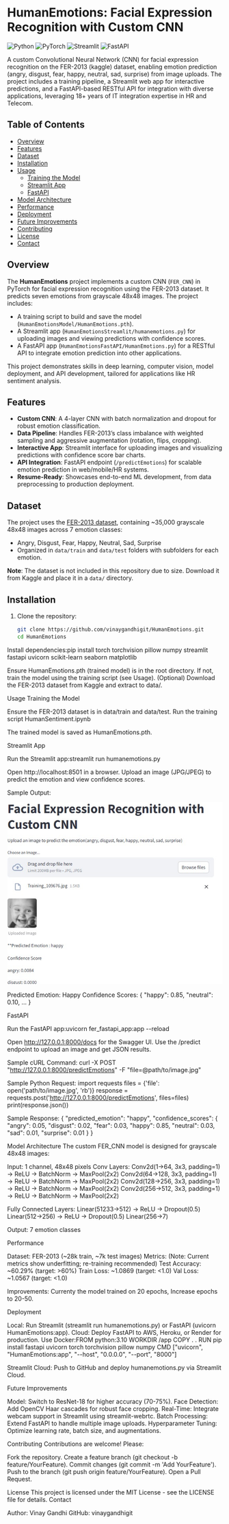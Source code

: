 # HumanEmotions: Facial Expression Recognition with Custom CNN

![Python](https://img.shields.io/badge/Python-3.8+-blue.svg)
![PyTorch](https://img.shields.io/badge/PyTorch-2.0+-orange.svg)
![Streamlit](https://img.shields.io/badge/Streamlit-1.0+-red.svg)
![FastAPI](https://img.shields.io/badge/FastAPI-0.68+-green.svg)

A custom Convolutional Neural Network (CNN) for facial expression recognition on the FER-2013 (kaggle) dataset, enabling emotion prediction (angry, disgust, fear, happy, neutral, sad, surprise) from image uploads. The project includes a training pipeline, a Streamlit web app for interactive predictions, and a FastAPI-based RESTful API for integration with diverse applications, leveraging 18+ years of IT integration expertise in HR and Telecom.

## Table of Contents

- [Overview](#overview)
- [Features](#features)
- [Dataset](#dataset)
- [Installation](#installation)
- [Usage](#usage)
  - [Training the Model](#training-the-model)
  - [Streamlit App](#streamlit-app)
  - [FastAPI](#fastapi)
- [Model Architecture](#model-architecture)
- [Performance](#performance)
- [Deployment](#deployment)
- [Future Improvements](#future-improvements)
- [Contributing](#contributing)
- [License](#license)
- [Contact](#contact)

## Overview

The **HumanEmotions** project implements a custom CNN (`FER_CNN`) in PyTorch for facial expression recognition using the FER-2013 dataset. It predicts seven emotions from grayscale 48x48 images. The project includes:

- A training script to build and save the model (`HumanEmotionsModel/HumanEmotions.pth`).
- A Streamlit app (`HumanEmotionsStreamlit/humanemotions.py`) for uploading images and viewing predictions with confidence scores.
- A FastAPI app (`HumanEmotionsFastAPI/HumanEmotions.py`) for a RESTful API to integrate emotion prediction into other applications.

This project demonstrates skills in deep learning, computer vision, model deployment, and API development, tailored for applications like HR sentiment analysis.

## Features

- **Custom CNN**: A 4-layer CNN with batch normalization and dropout for robust emotion classification.
- **Data Pipeline**: Handles FER-2013’s class imbalance with weighted sampling and aggressive augmentation (rotation, flips, cropping).
- **Interactive App**: Streamlit interface for uploading images and visualizing predictions with confidence score bar charts.
- **API Integration**: FastAPI endpoint (`/predictEmotions`) for scalable emotion prediction in web/mobile/HR systems.
- **Resume-Ready**: Showcases end-to-end ML development, from data preprocessing to production deployment.

## Dataset

The project uses the [FER-2013 dataset](https://www.kaggle.com/datasets/msambare/fer2013), containing ~35,000 grayscale 48x48 images across 7 emotion classes:

- Angry, Disgust, Fear, Happy, Neutral, Sad, Surprise
- Organized in `data/train` and `data/test` folders with subfolders for each emotion.

**Note**: The dataset is not included in this repository due to size. Download it from Kaggle and place it in a `data/` directory.

## Installation

1. Clone the repository:
   ```bash
   git clone https://github.com/vinaygandhigit/HumanEmotions.git
   cd HumanEmotions
   ```

Install dependencies:pip install torch torchvision pillow numpy streamlit fastapi uvicorn scikit-learn seaborn matplotlib

Ensure HumanEmotions.pth (trained model) is in the root directory. If not, train the model using the training script (see Usage).
(Optional) Download the FER-2013 dataset from Kaggle and extract to data/.

Usage
Training the Model

Ensure the FER-2013 dataset is in data/train and data/test.
Run the training script HumanSentiment.ipynb

The trained model is saved as HumanEmotions.pth.

Streamlit App

Run the Streamlit app:streamlit run humanemotions.py

Open http://localhost:8501 in a browser.
Upload an image (JPG/JPEG) to predict the emotion and view confidence scores.

Sample Output:

![Alt text](streamlit.jpg)

Predicted Emotion: Happy
Confidence Scores: { "happy": 0.85, "neutral": 0.10, ... }

FastAPI

Run the FastAPI app:uvicorn fer_fastapi_app:app --reload

Open http://127.0.0.1:8000/docs for the Swagger UI.
Use the /predict endpoint to upload an image and get JSON results.

Sample cURL Command:
curl -X POST "http://127.0.0.1:8000/predictEmotions" -F "file=@path/to/image.jpg"

Sample Python Request:
import requests
files = {'file': open('path/to/image.jpg', 'rb')}
response = requests.post('http://127.0.0.1:8000/predictEmotions', files=files)
print(response.json())

Sample Response:
{
"predicted_emotion": "happy",
"confidence_scores": {
"angry": 0.05,
"disgust": 0.02,
"fear": 0.03,
"happy": 0.85,
"neutral": 0.03,
"sad": 0.01,
"surprise": 0.01
}
}

Model Architecture
The custom FER_CNN model is designed for grayscale 48x48 images:

Input: 1 channel, 48x48 pixels
Conv Layers:
Conv2d(1→64, 3x3, padding=1) → ReLU → BatchNorm → MaxPool(2x2)
Conv2d(64→128, 3x3, padding=1) → ReLU → BatchNorm → MaxPool(2x2)
Conv2d(128→256, 3x3, padding=1) → ReLU → BatchNorm → MaxPool(2x2)
Conv2d(256→512, 3x3, padding=1) → ReLU → BatchNorm → MaxPool(2x2)

Fully Connected Layers:
Linear(51233→512) → ReLU → Dropout(0.5)
Linear(512→256) → ReLU → Dropout(0.5)
Linear(256→7)

Output: 7 emotion classes

Performance

Dataset: FER-2013 (~28k train, ~7k test images)
Metrics: (Note: Current metrics show underfitting; re-training recommended)
Test Accuracy: ~60.29% (target: >60%)
Train Loss: ~1.0869 (target: <1.0)
Val Loss: ~1.0567 (target: <1.0)

Improvements: Currenty the model trained on 20 epochs, Increase epochs to 20-50.

Deployment

Local: Run Streamlit (streamlit run humanemotions.py) or FastAPI (uvicorn HumanEmotions:app).
Cloud: Deploy FastAPI to AWS, Heroku, or Render for production. Use Docker:FROM python:3.10
WORKDIR /app
COPY . .
RUN pip install fastapi uvicorn torch torchvision pillow numpy
CMD ["uvicorn", "HumanEmotions:app", "--host", "0.0.0.0", "--port", "8000"]

Streamlit Cloud: Push to GitHub and deploy humanemotions.py via Streamlit Cloud.

Future Improvements

Model: Switch to ResNet-18 for higher accuracy (70-75%).
Face Detection: Add OpenCV Haar cascades for robust face cropping.
Real-Time: Integrate webcam support in Streamlit using streamlit-webrtc.
Batch Processing: Extend FastAPI to handle multiple image uploads.
Hyperparameter Tuning: Optimize learning rate, batch size, and augmentations.

Contributing
Contributions are welcome! Please:

Fork the repository.
Create a feature branch (git checkout -b feature/YourFeature).
Commit changes (git commit -m 'Add YourFeature').
Push to the branch (git push origin feature/YourFeature).
Open a Pull Request.

License
This project is licensed under the MIT License - see the LICENSE file for details.
Contact

Author: Vinay Gandhi
GitHub: vinaygandhigit
